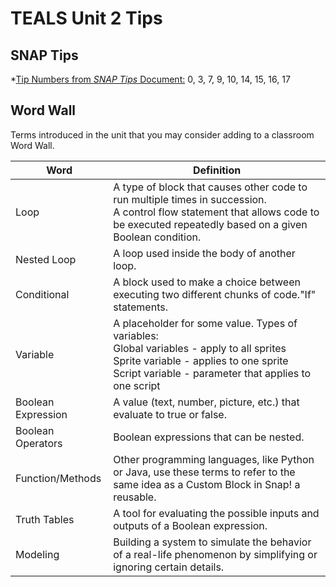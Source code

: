 # TEALS Unit 2 Tips

## SNAP Tips
*[Tip Numbers from *SNAP Tips* Document:](https://github.com/TEALSK12/introduction-to-computer-science/blob/master/Snap%20Tips.docx?raw=true) 0, 3, 7, 9, 10, 14, 15, 16, 17

## Word Wall
Terms introduced in the unit that you may consider adding to a classroom Word Wall.

| Word     | Definition                                 |
| ------------- | --------------------------------------------- |
| Loop     |  A type of block that causes other code to run multiple times in succession.<br> A control flow statement that allows code to be executed repeatedly based on a given Boolean condition.
| Nested Loop     | A loop used inside the body of another loop. |
| Conditional     | A block used to make a choice between executing two different chunks of code."If" statements.|
| Variable     | A placeholder for some value. Types of variables:<br>Global variables - apply to all sprites <br>Sprite variable - applies to one sprite <br>Script variable - parameter that applies to one script|
| Boolean Expression     | A value (text, number, picture, etc.) that evaluate to true or false. |
| Boolean Operators     | Boolean expressions that can be nested. |
| Function/Methods     | Other programming languages, like Python or Java, use these terms to refer to the same idea as a Custom Block in Snap! a reusable.|
| Truth Tables     | A tool for evaluating the possible inputs and outputs of a Boolean expression.|
| Modeling     |Building a system to simulate the behavior of a real-life phenomenon by simplifying or ignoring certain details. |

